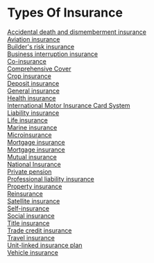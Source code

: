# Types Of Insurance
[Accidental death and dismemberment insurance](https://en.wikipedia.org/wiki/Accidental_death_and_dismemberment_insurance)<br>
[Aviation insurance](https://en.wikipedia.org/wiki/Aviation_insurance)<br>
[Builder's risk insurance](https://en.wikipedia.org/wiki/Builder%27s_risk_insurance)<br>
[Business interruption insurance](https://en.wikipedia.org/wiki/Business_interruption_insurance)<br>
[Co-insurance](https://en.wikipedia.org/wiki/Co-insurance)<br>
[Comprehensive Cover](https://en.wikipedia.org/wiki/Comprehensive_Cover)<br>
[Crop insurance](https://en.wikipedia.org/wiki/Crop_insurance)<br>
[Deposit insurance](https://en.wikipedia.org/wiki/Deposit_insurance)<br>
[General insurance](https://en.wikipedia.org/wiki/General_insurance)<br>
[Health insurance](https://en.wikipedia.org/wiki/Health_insurance)<br>
[International Motor Insurance Card System](https://en.wikipedia.org/wiki/International_Motor_Insurance_Card_System)<br>
[Liability insurance](https://en.wikipedia.org/wiki/Liability_insurance)<br>
[Life insurance](https://en.wikipedia.org/wiki/Life_insurance)<br>
[Marine insurance](https://en.wikipedia.org/wiki/Marine_insurance)<br>
[Microinsurance](https://en.wikipedia.org/wiki/Microinsurance)<br>
[Mortgage insurance](https://en.wikipedia.org/wiki/Mortgage_insurance)<br>
[Mortgage insurance](https://en.wikipedia.org/wiki/Mortgage_insurance)<br>
[Mutual insurance](https://en.wikipedia.org/wiki/Mutual_insurance)<br>
[National Insurance](https://en.wikipedia.org/wiki/National_Insurance)<br>
[Private pension](https://en.wikipedia.org/wiki/Private_pension)<br>
[Professional liability insurance](https://en.wikipedia.org/wiki/Professional_liability_insurance)<br>
[Property insurance](https://en.wikipedia.org/wiki/Property_insurance)<br>
[Reinsurance](https://en.wikipedia.org/wiki/Reinsurance)<br>
[Satellite insurance](https://en.wikipedia.org/wiki/Satellite_insurance)<br>
[Self-insurance](https://en.wikipedia.org/wiki/Self-insurance)<br>
[Social insurance](https://en.wikipedia.org/wiki/Social_insurance)<br>
[Title insurance](https://en.wikipedia.org/wiki/Title_insurance)<br>
[Trade credit insurance](https://en.wikipedia.org/wiki/Trade_credit_insurance)<br>
[Travel insurance](https://en.wikipedia.org/wiki/Travel_insurance)<br>
[Unit-linked insurance plan](https://en.wikipedia.org/wiki/Unit-linked_insurance_plan)<br>
[Vehicle insurance](https://en.wikipedia.org/wiki/Vehicle_insurance)<br>
